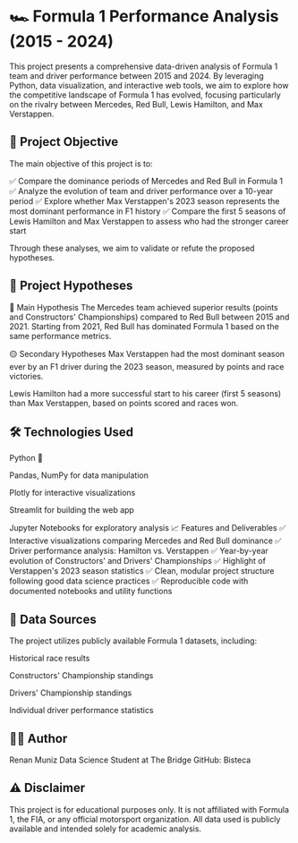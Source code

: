 # 🏎️ Formula 1 Performance Analysis (2015 - 2024)
This project presents a comprehensive data-driven analysis of Formula 1 team and driver performance between 2015 and 2024. By leveraging Python, data visualization, and interactive web tools, we aim to explore how the competitive landscape of Formula 1 has evolved, focusing particularly on the rivalry between Mercedes, Red Bull, Lewis Hamilton, and Max Verstappen.


## 📌 Project Objective
The main objective of this project is to:

✅ Compare the dominance periods of Mercedes and Red Bull in Formula 1
✅ Analyze the evolution of team and driver performance over a 10-year period
✅ Explore whether Max Verstappen's 2023 season represents the most dominant performance in F1 history
✅ Compare the first 5 seasons of Lewis Hamilton and Max Verstappen to assess who had the stronger career start

Through these analyses, we aim to validate or refute the proposed hypotheses.
## 🎯 Project Hypotheses
🔵 Main Hypothesis
The Mercedes team achieved superior results (points and Constructors' Championships) compared to Red Bull between 2015 and 2021. Starting from 2021, Red Bull has dominated Formula 1 based on the same performance metrics.

🟡 Secondary Hypotheses
Max Verstappen had the most dominant season ever by an F1 driver during the 2023 season, measured by points and race victories.

Lewis Hamilton had a more successful start to his career (first 5 seasons) than Max Verstappen, based on points scored and races won.

## 🛠️ Technologies Used
Python 🐍

Pandas, NumPy for data manipulation

Plotly for interactive visualizations

Streamlit for building the web app

Jupyter Notebooks for exploratory analysis
📈 Features and Deliverables
✅ Interactive visualizations comparing Mercedes and Red Bull dominance
✅ Driver performance analysis: Hamilton vs. Verstappen
✅ Year-by-year evolution of Constructors' and Drivers' Championships
✅ Highlight of Verstappen's 2023 season statistics
✅ Clean, modular project structure following good data science practices
✅ Reproducible code with documented notebooks and utility functions

## 🏁 Data Sources
The project utilizes publicly available Formula 1 datasets, including:

Historical race results

Constructors' Championship standings

Drivers' Championship standings

Individual driver performance statistics
## 🧑‍💻 Author
Renan Muniz
Data Science Student at The Bridge
GitHub: Bisteca

## ⚠️ Disclaimer
This project is for educational purposes only. It is not affiliated with Formula 1, the FIA, or any official motorsport organization. All data used is publicly available and intended solely for academic analysis.

